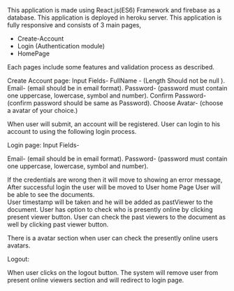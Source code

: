 
This application is made using React.js(ES6) Framework and firebase as a database. This application is deployed in heroku server. This application is fully responsive and consists of 3 main pages, 

- Create-Account 
- Login (Authentication module)
- HomePage

Each pages include some features and validation process as described.

Create Account page:
Input Fields- 
FullName - (Length Should not be null ).
Email- (email should be in email format).
Password- (password must contain one uppercase, lowercase, symbol and number).
Confirm Password- (confirm password should be same as Password).
Choose Avatar- (choose a avatar of your choice.)


When user will submit, an account will be registered. User can login to his account to using the following login process.

Login page:
Input Fields- 

Email- (email should be in email format).
Password- (password must contain one uppercase, lowercase, symbol and number).

If the credentials are wrong then it will move to showing an error message, After successful login the user will be moved to User home Page
User will be able to see the documents.  
User timestamp will be taken and he will be added as pastViewer to the document.
User has option to check who is presently online by clicking present viewer button.
User can check the past viewers to the document as well by clicking past viewer button.

There is a avatar section when user can check the presently online users avatars.

Logout:

When user clicks on the logout button. The system will remove user from present online viewers section and will redirect to login page.

